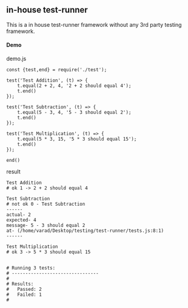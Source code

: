 ## in-house test-runner
This is a in house test-runner framework without any 3rd party testing framework.

#### Demo

demo.js
```
const {test,end} = require('./test');

test('Test Addition', (t) => {
    t.equal(2 + 2, 4, '2 + 2 should equal 4');
    t.end()
});

test('Test Subtraction', (t) => {
    t.equal(5 - 3, 4, '5 - 3 should equal 2');
    t.end()
});

test('Test Multiplication', (t) => {
    t.equal(5 * 3, 15, '5 * 3 should equal 15');
    t.end()
});

end()
```

result
```
Test Addition
# ok 1 -> 2 + 2 should equal 4

Test Subtraction
# not ok 0 - Test Subtraction
------
actual- 2
expected- 4
message- 5 - 3 should equal 2
at- (/home/varad/Desktop/testing/test-runner/tests.js:8:1)
------

Test Multiplication
# ok 3 -> 5 * 3 should equal 15


# Running 3 tests:
# --------------------------------
# 
# Results:
#   Passed: 2
#   Failed: 1
# 

```
